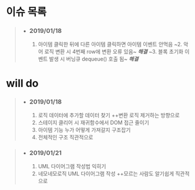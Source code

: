 
# 이슈 목록
> - ### 2019/01/18
>   1. 아이템 클릭한 뒤에 다른 아이템 클릭하면 아이템 이벤트 안먹음
>   ~2. 악어 로직 변환 시 4번째 row에 변환 오류 있음~ *__해결__*
>   ~3. 블록 초기화 이벤트 발생 시 버닝큐 dequeue() 호출 됨~ *__해결__*


 # will do
> - ### 2019/01/18
>   1. 로직 데이터에 추가할 데이터 찾기 ++변환 로직 제거하는 방향으로
>   2. 스테이지 클리어 시 재귀함수에서 DOM 접근 줄이기
>   3. 아이템 기능 누가 어떻게 가져갈지 구조잡기
>   4. 전체적인 구조 직관적으로
        
> - ### 2019/01/21
>   1. UML 다이어그램 작성법 익히기
>   2. 네모네모로직 UML 다이어그램 작성 ++모르는 사람도 알기쉽게 직관적으로
